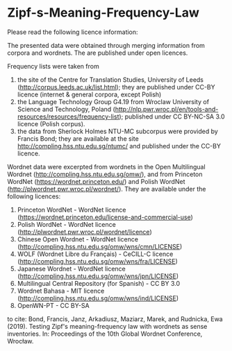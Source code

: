 # Zipf-s-Meaning-Frequency-Law
Please read the following licence information:

The presented data were obtained through merging information from corpora and wordnets. The are published under open licences.

Frequency lists were taken from
1. the site of the Centre for Translation Studies, University of Leeds (http://corpus.leeds.ac.uk/list.html); they are published under CC-BY licence (internet & general corpora, except Polish)
2. the Language Technology Group G4.19 from Wroclaw  University  of  Science  and  Technology, Poland (http://nlp.pwr.wroc.pl/en/tools-and-resources/resources/frequency-list); published under CC BY-NC-SA 3.0 licence (Polish corpus).
3. the data from Sherlock Holmes NTU-MC subcorpus were provided by Francis Bond; they are available at the site http://compling.hss.ntu.edu.sg/ntumc/ and published under the CC-BY licence.

Wordnet data were excerpted from wordnets in the Open Multilingual Wordnet (http://compling.hss.ntu.edu.sg/omw/), and from Princeton WordNet (https://wordnet.princeton.edu/) and Polish WordNet (http://plwordnet.pwr.wroc.pl/wordnet/). They are available under the following licences:

1. Princeton WordNet - WordNet licence (https://wordnet.princeton.edu/license-and-commercial-use)
2. Polish WordNet - WordNet licence (http://plwordnet.pwr.wroc.pl/wordnet/licence)
3. Chinese Open Wordnet - WordNet licence (http://compling.hss.ntu.edu.sg/omw/wns/cmn/LICENSE)
4. WOLF (Wordnet Libre du Français) - CeCILL-C licence (http://compling.hss.ntu.edu.sg/omw/wns/fra/LICENSE)
5. Japanese Wordnet - WordNet licence (http://compling.hss.ntu.edu.sg/omw/wns/jpn/LICENSE)
6. Multilingual Central Repository (for Spanish) - CC BY 3.0
7. Wordnet Bahasa - MIT licence (http://compling.hss.ntu.edu.sg/omw/wns/ind/LICENSE)
8. OpenWN-PT - CC BY-SA

to cite:
Bond, Francis, Janz, Arkadiusz, Maziarz, Marek, and Rudnicka, Ewa (2019). Testing Zipf's meaning-frequency law with wordnets as sense inventories. In: Proceedings of the 10th Global Wordnet Conference, Wrocław.

